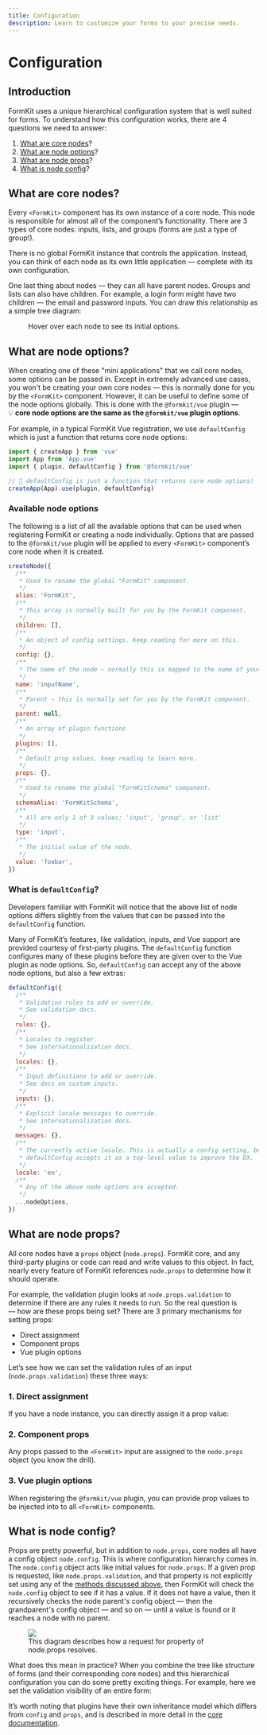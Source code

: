 ```yaml
---
title: Configuration
description: Learn to customize your forms to your precise needs.
---
```


# Configuration

<page-toc></page-toc>

## Introduction

FormKit uses a unique hierarchical configuration system that is well suited for forms. To understand how this configuration works, there are 4 questions we need to answer:

1. [What are core nodes](#what-are-core-nodes)?
2. [What are node options](#what-are-node-options)?
3. [What are node props](#what-are-node-props)?
4. [What is node config](#what-is-node-config)?

## What are core nodes?

Every `<FormKit>` component has its own instance of a core node. This node is responsible for almost all of the component’s functionality. There are 3 types of core nodes: inputs, lists, and groups (forms are just a type of group!).

There is no global FormKit instance that controls the application. Instead, you can think of each node as its own little application — complete with its own configuration.

One last thing about nodes — they can all have parent nodes. Groups and lists can also have children. For example, a login form might have two children — the email and password inputs. You can draw this relationship as a simple tree diagram:

<figure>
  <simple-tree></simple-tree>
  <figcaption>Hover over each node to see its initial options.</figcaption>
</figure>

## What are node options?

When creating one of these "mini applications" that we call core nodes, some options can be passed in. Except in extremely advanced use cases, you won't be creating your own core nodes — this is normally done for you by the `<FormKit>` component. However, it can be useful to define some of the node options globally. This is done with the `@formkit/vue` plugin — 💡 **core node options are the same as the `@formkit/vue` plugin options**.

For example, in a typical FormKit Vue registration, we use `defaultConfig` which is just a function that returns core node options:

<client-only>

```js
import { createApp } from 'vue'
import App from 'App.vue'
import { plugin, defaultConfig } from '@formkit/vue'

// 👀 defaultConfig is just a function that returns core node options!
createApp(App).use(plugin, defaultConfig)
```

</client-only>

### Available node options

The following is a list of all the available options that can be used when registering FormKit or creating a node individually. Options that are passed to the `@formkit/vue` plugin will be applied to every `<FormKit>` component’s core node when it is created.

<client-only>

```js
createNode({
  /**
   * Used to rename the global "FormKit" component.
   */
  alias: 'FormKit',
  /**
   * This array is normally built for you by the FormKit component.
   */
  children: [],
  /**
   * An object of config settings. Keep reading for more on this.
   */
  config: {},
  /**
   * The name of the node — normally this is mapped to the name of your input.
   */
  name: 'inputName',
  /**
   * Parent — this is normally set for you by the FormKit component.
   */
  parent: null,
  /**
   * An array of plugin functions
   */
  plugins: [],
  /**
   * Default prop values, keep reading to learn more.
   */
  props: {},
  /**
   * Used to rename the global "FormKitSchema" component.
   */
  schemaAlias: 'FormKitSchema',
  /**
   * All are only 1 of 3 values: 'input', 'group', or 'list'
   */
  type: 'input',
  /**
   * The initial value of the node.
   */
  value: 'foobar',
})
```

</client-only>

### What is `defaultConfig`?

Developers familiar with FormKit will notice that the above list of node options differs slightly from the values that can be passed into the `defaultConfig` function.

Many of FormKit’s features, like validation, inputs, and Vue support are provided courtesy of first-party plugins. The `defaultConfig` function configures many of these plugins before they are given over to the Vue plugin as node options. So, `defaultConfig` can accept any of the above node options, but also a few extras:

<client-only>

```js
defaultConfig({
  /**
   * Validation rules to add or override.
   * See validation docs.
   */
  rules: {},
  /**
   * Locales to register.
   * See internationalization docs.
   */
  locales: {},
  /**
   * Input definitions to add or override.
   * See docs on custom inputs.
   */
  inputs: {},
  /**
   * Explicit locale messages to override.
   * See internationalization docs.
   */
  messages: {},
  /**
   * The currently active locale. This is actually a config setting, but
   * defaultConfig accepts it as a top-level value to improve the DX.
   */
  locale: 'en',
  /**
   * Any of the above node options are accepted.
   */
  ...nodeOptions,
})
```

</client-only>

## What are node props?

All core nodes have a `props` object (`node.props`). FormKit core, and any third-party plugins or code can read and write values to this object. In fact, nearly every feature of FormKit references `node.props` to determine how it should operate.

For example, the validation plugin looks at `node.props.validation` to determine if there are any rules it needs to run. So the real question is — how are these props being set? There are 3 primary mechanisms for setting props:

- Direct assignment
- Component props
- Vue plugin options

Let’s see how we can set the validation rules of an input (`node.props.validation`) these three ways:

### 1. Direct assignment

If you have a node instance, you can directly assign it a prop value:

<example
  name="Direct node assignment"
  file="_content/examples/node-assignment/node-assignment.vue">
</example>

### 2. Component props

Any props passed to the `<FormKit>` input are assigned to the `node.props` object (you know the drill).

<example
  name="Component props"
  file="_content/examples/component-props/component-props.vue">
</example>

### 3. Vue plugin options

When registering the `@formkit/vue` plugin, you can provide prop values to be injected into to all `<FormKit>` components.

<example
  name="Component props"
  :file="[
    '_content/examples/vue-plugin-props/vue-plugin-props.vue',
    '_content/examples/vue-plugin-props/formkit.config.js',
  ]"
  init-file-tab="formkit.config.js">
</example>

<!-- ### Props worth configuring

Any plugin or feature can can read and write values to the `node.props` object so the following list is inherently not comprehensive depending on the plugins installed on your inputs — however the following table details some of the props leveraged by FormKit’s first-party plugins (validation, inputs, i18n etc):

| prop                | default                 | description                                                                                                          |
| ------------------- | ----------------------- | -------------------------------------------------------------------------------------------------------------------- |
| `delay`             | `20`                    | Milliseconds that a node is debounced before committing it’s `_value` to the `value` (and the rest of the nodes).    |
| `id`                | `input\_{n}`            | The input of the node                                                                                                |
| `type`              | `text`                  | Used by the `@formkit/inputs` library to determine which input definition to load (think `text`, `select`, `radio`). |
| `isForm`            | `boolean`               | Used by `@formkit/core` to determine if an input is an actual form element.                                          |
| `definition`        | `FormKitTypeDefinition` | The current input definition, should only be set via `node.define()`.                                                |
| `initial`           | `unknown`               | The value first set on a given node.                                                                                 |
| `options`           | `FormKitOptions`        | The options passed to `checkbox`, `radio`, and `select` inputs.                                                      |
| `onValue`           | `offValue`              | The on and off values for checkboxes.                                                                                |
| `incompleteMessage` | `"Form incomplete"`     | The message displayed to users when the form validation is not complete and they try to submit                       |

<callout type="warning" label="Caution">
This table is intended as a reference, but does not
</callout> -->

## What is node config?

Props are pretty powerful, but in addition to `node.props`, core nodes all have a config object `node.config`. This is where configuration hierarchy comes in. The `node.config` object acts like initial values for `node.props`. If a given prop is requested, like `node.props.validation`, and that property is not explicitly set using any of the [methods discussed above](#what-are-node-props), then FormKit will check the `node.config` object to see if it has a value. If it does not have a value, then it recursively checks the node parent's config object — then the grandparent's config object — and so on — until a value is found or it reaches a node with no parent.

<figure>
  <img src="/img/props-config-flow.svg" class="props-diagram">
  <figcaption>This diagram describes how a request for property of node.props resolves.</figcaption>
</figure>

What does this mean in practice? When you combine the tree like structure of forms (and their corresponding core nodes) and this hierarchical configuration you can do some pretty exciting things. For example, here we set the validation visibility of an entire form:

<example
  name="Validation visibility"
  file="_content/examples/validation-visibility/validation-visibility.vue">
</example>

It’s worth noting that plugins have their own inheritance model which differs from `config` and `props`, and is described in more detail in the [core documentation](/essentials/architecture).
